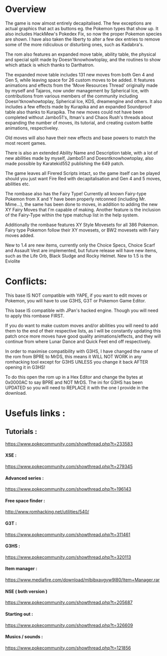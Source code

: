 # Overview

The game is now almost entirely decapitalised.
The few exceptions are actual graphics that act as buttons eg. the Pokemon types that show up.
It also includes HackMew's Pokedex Fix, so now the proper Pokemon species are shown. I have also taken the liberty to alter a few dex entries to remove some of the more ridiculous or disturbing ones, such as Kadabra's. 

The rom also features an expanded move table, ability table, the physical and special split made by Doesn'tknowhowtoplay, and the routines to show which attack is which thanks to Darthatron.

The expanded move table includes 131 new moves from both Gen 4 and Gen 5, while leaving space for 26 custom moves to be added. It features animations and effects from the 'Move Resources Thread' originally made by myself and Tajaros, now under management by Spherical Ice, with contributions from various members of the community including Doesn'tknowhowtoplay, Spherical Ice, KDS, dreamengine and others. It also includes a few effects made by Kurapika and an expanded Soundproof table also thanks to Kurapika. The new moves could not have been completed without Jambo51's, Itman's and Chaos Rush's threads about expanding the number of moves, its tutorial, and creating custom battle animations, respectiveley.

Old moves will also have their new effects and base powers to match the most recent games.

There is also an extended Ability Name and Description table, with a lot of new abilities made by myself, Jambo51 and Doesntknowhowtoplay, also made possible by Karatekid552 publishing the 649 patch.

The game leaves all Firered Scripts intact, so the game itself can be played should you just want Fire Red with decapitalisation and Gen 4 and 5 moves, abilities etc.

The rombase also has the Fairy Type! Currently all known Fairy-type Pokemon from X and Y have been properly retconned (including Mr. Mime...), the same has been done to moves, in addition to adding the new XY Fairy Moves that I'm capable of making. Another feature is the inclusion of the Fairy-Type within the type matchup list in the help system.

Additionally the rombase features XY Style Movesets for all 386 Pokemon. Fairy type Pokemon follow their XY movesets, or BW2 movesets with Fairy moves added.

New to 1.4 are new items, currently only the Choice Specs, Choice Scarf and Assault Vest are implemented, but future release will have new items, such as the Life Orb, Black Sludge and Rocky Helmet.
New to 1.5 is the Eviolite

# Conflicts:

This base IS NOT compatible with YAPE, if you want to edit moves or Pokemon, you will have to use G3HS, G3T or Pokemon Game Editor.

This base IS compatible with JPan's hacked engine. Though you will need to apply this rombase FIRST.

If you do want to make custom moves and/or abilities you will need to add them to the end of their respective lists, as I will be constantly updating this patch once more moves have good quality animations/effects, and they will continue from where Lunar Dance and Quick Feet end off respectively.

In order to maximise compatibility with G3HS, I have changed the name of the rom from BPRE to MrDS, this means it WILL NOT WORK in any romhacking tool except for G3HS UNLESS you change it back AFTER opening it in G3HS!

To do this open the rom up in a Hex Editor and change the bytes at 0x0000AC to say BPRE and NOT MrDS.
The ini for G3HS has been UPDATED so you will need to REPLACE it with the one I provide in the download.

# Usefuls links : 
## Tutorials :
https://www.pokecommunity.com/showthread.php?t=233583
#### XSE : 
https://www.pokecommunity.com/showthread.php?t=279345
#### Advanced series : 
https://www.pokecommunity.com/showthread.php?t=196143
#### Free space finder : 
http://www.romhacking.net/utilities/540/
#### G3T : 
https://www.pokecommunity.com/showthread.php?t=311461
#### G3HS : 
https://www.pokecommunity.com/showthread.php?t=320113
#### Item manager : 
https://www.mediafire.com/download/mlbibxavgyw9l80/Item+Manager.rar
#### NSE ( both version ) 
https://www.pokecommunity.com/showthread.php?t=205687

#### Starting out :
https://www.pokecommunity.com/showthread.php?t=326609
#### Musics / sounds : 
https://www.pokecommunity.com/showthread.php?t=121856
